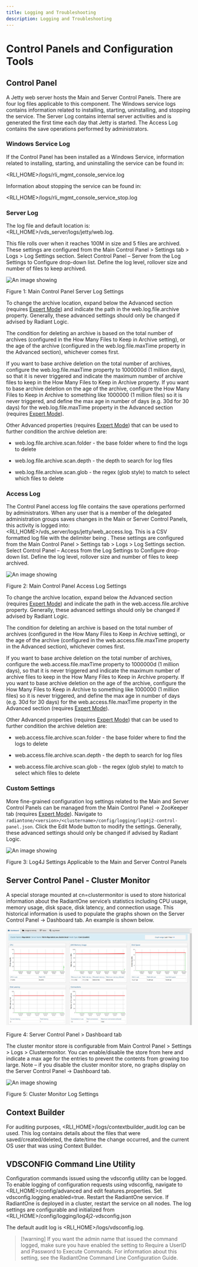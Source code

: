 ```yaml
---
title: Logging and Troubleshooting
description: Logging and Troubleshooting
---
```


# Control Panels and Configuration Tools

## Control Panel

A Jetty web server hosts the Main and Server Control Panels. There are four log files applicable to this component. The Windows service logs contains information related to installing, starting, uninstalling, and stopping the service. The Server Log contains internal server activities and is generated the first time each day that Jetty is started. The Access Log contains the save operations performed by administrators.

### Windows Service Log

If the Control Panel has been installed as a Windows Service, information related to installing, starting, and uninstalling the service can be found in: 

<RLI_HOME>/logs/rli_mgmt_console_service.log

Information about stopping the service can be found in:

<RLI_HOME>/logs/rli_mgmt_console_service_stop.log

### Server Log
The log file and default location is: <RLI_HOME>/vds_server/logs/jetty/web.log. 

This file rolls over when it reaches 100M in size and 5 files are archived. These settings are configured from the Main Control Panel > Settings tab > Logs > Log Settings section. Select Control Panel – Server from the Log Settings to Configure drop-down list. Define the log level, rollover size and number of files to keep archived.

![An image showing ](Media/Image2.1.jpg)

Figure  1: Main Control Panel Server Log Settings

To change the archive location, expand below the Advanced section (requires [Expert Mode](01-overview#expert-mode)) and indicate the path in the web.log.file.archive property. Generally, these advanced settings should only be changed if advised by Radiant Logic.

The condition for deleting an archive is based on the total number of archives (configured in the How Many Files to Keep in Archive setting), or the age of the archive (configured in the web.log.file.maxTime property in the Advanced section), whichever comes first.

If you want to base archive deletion on the total number of archives, configure the web.log.file.maxTime property to 1000000d (1 million days), so that it is never triggered and indicate the maximum number of archive files to keep in the How Many Files to Keep in Archive property. If you want to base archive deletion on the age of the archive, configure the How Many Files to Keep in Archive to something like 1000000 (1 million files) so it is never triggered, and define the max age in number of days (e.g. 30d for 30 days) for the web.log.file.maxTime property in the Advanced section (requires [Expert Mode](01-overview#expert-mode)).

Other Advanced properties (requires [Expert Mode](01-overview#expert-mode)) that can be used to further condition the archive deletion are:

-	web.log.file.archive.scan.folder - the base folder where to find the logs to delete

-	web.log.file.archive.scan.depth - the depth to search for log files

-	web.log.file.archive.scan.glob -  the regex (glob style) to match to select which files to delete

### Access Log

The Control Panel access log file contains the save operations performed by administrators. When any user that is a member of the delegated administration groups saves changes in the Main or Server Control Panels, this activity is logged into: <RLI_HOME>/vds_server/logs/jetty/web_access.log. This is a CSV formatted log file with the delimiter being <TAB>. These settings are configured from the Main Control Panel > Settings tab > Logs > Log Settings section. Select Control Panel – Access from the Log Settings to Configure drop-down list. Define the log level, rollover size and number of files to keep archived.

![An image showing ](Media/Image2.2.jpg)
 
Figure 2: Main Control Panel Access Log Settings

To change the archive location, expand below the Advanced section (requires [Expert Mode](01-overview#expert-mode)) and indicate the path in the web.access.file.archive property. Generally, these advanced settings should only be changed if advised by Radiant Logic.

The condition for deleting an archive is based on the total number of archives (configured in the How Many Files to Keep in Archive setting), or the age of the archive (configured in the web.access.file.maxTime property in the Advanced section), whichever comes first.

If you want to base archive deletion on the total number of archives, configure the web.access.file.maxTime property to 1000000d (1 million days), so that it is never triggered and indicate the maximum number of archive files to keep in the How Many Files to Keep in Archive property. If you want to base archive deletion on the age of the archive, configure the How Many Files to Keep in Archive to something like 1000000 (1 million files) so it is never triggered, and define the max age in number of days (e.g. 30d for 30 days) for the web.access.file.maxTime property in the Advanced section (requires [Expert Mode](01-overview#expert-mode)).

Other Advanced properties (requires [Expert Mode](01-overview#expert-mode)) that can be used to further condition the archive deletion are:

-	web.access.file.archive.scan.folder - the base folder where to find the logs to delete

-	web.access.file.archive.scan.depth - the depth to search for log files

-	web.access.file.archive.scan.glob -  the regex (glob style) to match to select which files to delete

### Custom Settings

More fine-grained configuration log settings related to the Main and Server Control Panels can be managed from the Main Control Panel -> ZooKeeper tab (requires [Expert Mode](01-overview#expert-mode)). Navigate to `radiantone/<version>/<clustername>/config/logging/log4j2-control-panel.json`. Click the Edit Mode button to modify the settings. Generally, these advanced settings should only be changed if advised by Radiant Logic.

![An image showing ](Media/Image2.3.jpg)
 
Figure 3: Log4J Settings Applicable to the Main and Server Control Panels

## Server Control Panel - Cluster Monitor

A special storage mounted at cn=clustermonitor is used to store historical information about the RadiantOne service’s statistics including CPU usage, memory usage, disk space, disk latency, and connection usage. This historical information is used to populate the graphs shown on the Server Control Panel -> Dashboard tab. An example is shown below.

![An image showing ](Media/Image2.4.jpg)
 
Figure 4: Server Control Panel > Dashboard tab

The cluster monitor store is configurable from Main Control Panel > Settings > Logs > Clustermonitor. You can enable/disable the store from here and indicate a max age for the entries to prevent the contents from growing too large.
Note – if you disable the cluster monitor store, no graphs display on the Server Control Panel -> Dashboard tab.

![An image showing ](Media/Image2.5.jpg)
 
Figure 5: Cluster Monitor Log Settings

## Context Builder

For auditing purposes, <RLI_HOME>/logs/contextbuilder_audit.log can be used. This log contains details about the files that were saved/created/deleted, the date/time the change occurred, and the current OS user that was using Context Builder.

## VDSCONFIG Command Line Utility

Configuration commands issued using the vdsconfig utility can be logged. To enable logging of configuration requests using vdsconfig, navigate to <RLI_HOME>/config/advanced and edit features.properties. Set vdsconfig.logging.enabled=true. Restart the RadiantOne service. If RadiantOne is deployed in a cluster, restart the service on all nodes. The log settings are configurable and initialized from <RLI_HOME>/config/logging/log4j2-vdsconfig.json

The default audit log is <RLI_HOME>/logs/vdsconfig.log.

>[!warning] If you want the admin name that issued the command logged, make sure you have enabled the setting to Require a UserID and Password to Execute Commands. For information about this setting, see the RadiantOne Command Line Configuration Guide.
